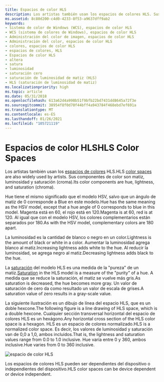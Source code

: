 ```yaml
---
title: Espacios de color HLS
description: Los artistas también usan los espacios de colores HLS. Sus componentes de color son matiz, luminosidad y saturación (croma).
ms.assetid: 8c80d200-c4d0-4233-8f53-a9637dff9ab2
keywords:
- Sistema de color de Windows (WCS), espacios de color HLS
- WCS (sistema de colores de Windows), espacios de color HLS
- Administración del color de imagen, espacios de color HLS
- Administración del color, espacios de color HLS
- colores, espacios de color HLS
- espacios de colores, HLS
- Espacios de color HLS
- altera
- satura
- luminosidad
- saturación cero
- saturación de luminosidad de matiz (HLS)
- HLS (saturación de luminosidad de matiz)
ms.localizationpriority: high
ms.topic: article
ms.date: 05/31/2018
ms.openlocfilehash: 613a62d4a998b51f9bfb22bd7431dd8645a72f3e
ms.sourcegitcommit: 38954f8f0d70f44bff4a943784f468ebd7ef691a
ms.translationtype: MT
ms.contentlocale: es-ES
ms.lasthandoff: 01/26/2021
ms.locfileid: "105721119"
---
```

# <a name="hls-color-spaces"></a><span data-ttu-id="37059-117">Espacios de color HLS</span><span class="sxs-lookup"><span data-stu-id="37059-117">HLS Color Spaces</span></span>

<span data-ttu-id="37059-118">Los artistas también usan los [espacios de colores](c.md) HLS.</span><span class="sxs-lookup"><span data-stu-id="37059-118">HLS [color spaces](c.md) are also widely used by artists.</span></span> <span data-ttu-id="37059-119">Sus componentes de color son matiz, luminosidad y saturación (croma).</span><span class="sxs-lookup"><span data-stu-id="37059-119">Its color components are hue, lightness, and saturation (chroma).</span></span>

<span data-ttu-id="37059-120">Hue tiene el mismo significado que el modelo HSV, salvo que un ángulo de matiz de 0 corresponde a Blue en este modelo.</span><span class="sxs-lookup"><span data-stu-id="37059-120">Hue has the same meaning as the HSV model, except that a hue angle of 0 corresponds to blue in this model.</span></span> <span data-ttu-id="37059-121">Magenta está en 60, el rojo está en 120.</span><span class="sxs-lookup"><span data-stu-id="37059-121">Magenta is at 60, red is at 120.</span></span> <span data-ttu-id="37059-122">Al igual que con el modelo HSV, los colores complementarios están separados por 180.</span><span class="sxs-lookup"><span data-stu-id="37059-122">As with the HSV model, complementary colors are 180 apart.</span></span>

<span data-ttu-id="37059-123">La luminosidad es la cantidad de blanco o negro en un color.</span><span class="sxs-lookup"><span data-stu-id="37059-123">Lightness is the amount of black or white in a color.</span></span> <span data-ttu-id="37059-124">Aumentar la luminosidad agrega blanco al matiz.</span><span class="sxs-lookup"><span data-stu-id="37059-124">Increasing lightness adds white to the hue.</span></span> <span data-ttu-id="37059-125">Al reducir la luminosidad, se agrega negro al matiz.</span><span class="sxs-lookup"><span data-stu-id="37059-125">Decreasing lightness adds black to the hue.</span></span>

<span data-ttu-id="37059-126">La [saturación](s.md) del modelo HLS es una medida de la "pureza" de un matiz.</span><span class="sxs-lookup"><span data-stu-id="37059-126">[Saturation](s.md) in the HLS model is a measure of the "purity" of a hue.</span></span> <span data-ttu-id="37059-127">A medida que se reduce la saturación, el matiz se vuelve más gris.</span><span class="sxs-lookup"><span data-stu-id="37059-127">As saturation is decreased, the hue becomes more gray.</span></span> <span data-ttu-id="37059-128">Un valor de saturación de cero da como resultado un valor de escala de grises.</span><span class="sxs-lookup"><span data-stu-id="37059-128">A saturation value of zero results in a gray-scale value.</span></span>

<span data-ttu-id="37059-129">La siguiente ilustración es un dibujo de línea del espacio HLS, que es un doble hexcone.</span><span class="sxs-lookup"><span data-stu-id="37059-129">The following figure is a line drawing of HLS space, which is a double hexcone.</span></span> <span data-ttu-id="37059-130">Cualquier sección transversal horizontal del espacio de colores HLS es un hexágono.</span><span class="sxs-lookup"><span data-stu-id="37059-130">Any horizontal cross section of the HLS color space is a hexagon.</span></span> <span data-ttu-id="37059-131">HLS es un espacio de colores normalizado.</span><span class="sxs-lookup"><span data-stu-id="37059-131">HLS is a normalized color space.</span></span> <span data-ttu-id="37059-132">Es decir, los valores de luminosidad y saturación van de 0,0 a 1,0, ambos incluidos.</span><span class="sxs-lookup"><span data-stu-id="37059-132">That is, the lightness and saturation values range from 0.0 to 1.0 inclusive.</span></span> <span data-ttu-id="37059-133">Hue varía entre 0 y 360, ambos inclusive.</span><span class="sxs-lookup"><span data-stu-id="37059-133">Hue varies from 0 to 360 inclusive.</span></span>

![espacio de color HLS](images/hlsline.png)

<span data-ttu-id="37059-135">Los espacios de colores HLS pueden ser dependientes del dispositivo o independientes del dispositivo.</span><span class="sxs-lookup"><span data-stu-id="37059-135">HLS color spaces can be device dependent or device independent.</span></span>

 

 




